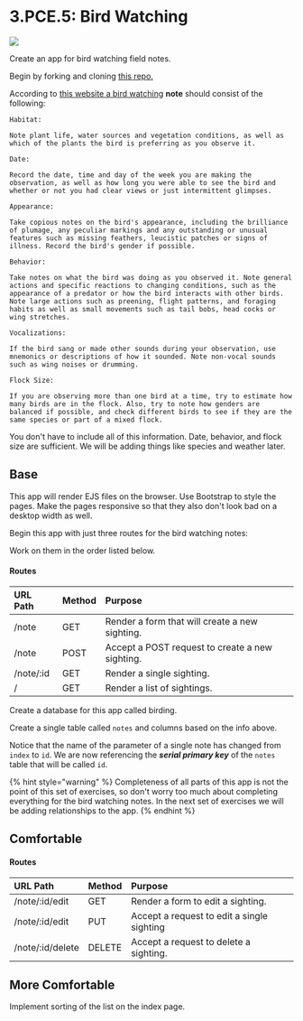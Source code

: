 # 3.PCE.5: Bird Watching

![](https://www.washingtonian.com/wp-content/uploads/2019/10/iStock-1002768220.jpg)



Create an app for bird watching field notes.

Begin by forking and cloning [this repo.](https://github.com/rocketacademy/birding-express-swe1)

According to [this website a bird watching](https://www.thespruce.com/how-to-keep-a-birding-journal-386691) **note** should consist of the following: 

```text
Habitat:

Note plant life, water sources and vegetation conditions, as well as which of the plants the bird is preferring as you observe it.

Date:

Record the date, time and day of the week you are making the observation, as well as how long you were able to see the bird and whether or not you had clear views or just intermittent glimpses.

Appearance:

Take copious notes on the bird's appearance, including the brilliance of plumage, any peculiar markings and any outstanding or unusual features such as missing feathers, leucistic patches or signs of illness. Record the bird's gender if possible.

Behavior:

Take notes on what the bird was doing as you observed it. Note general actions and specific reactions to changing conditions, such as the appearance of a predator or how the bird interacts with other birds. Note large actions such as preening, flight patterns, and foraging habits as well as small movements such as tail bobs, head cocks or wing stretches.

Vocalizations:

If the bird sang or made other sounds during your observation, use mnemonics or descriptions of how it sounded. Note non-vocal sounds such as wing noises or drumming.

Flock Size:

If you are observing more than one bird at a time, try to estimate how many birds are in the flock. Also, try to note how genders are balanced if possible, and check different birds to see if they are the same species or part of a mixed flock.
```

You don't have to include all of this information. Date, behavior, and flock size are sufficient. We will be adding things like species and weather later.

## Base

This app will render EJS files on the browser. Use Bootstrap to style the pages. Make the pages responsive so that they also don't look bad on a desktop width as well.

Begin this app with just three routes for the bird watching notes:

Work on them in the order listed below.

#### Routes

| URL Path | Method | Purpose |
| :--- | :--- | :--- |
| /note | GET | Render a form that will create a new sighting. |
| /note | POST | Accept a POST request to create a new sighting. |
| /note/:id | GET | Render a single sighting. |
| / | GET | Render a list of sightings. |

Create a database for this app called birding.

Create a single table called `notes` and columns based on the info above.

Notice that the name of the parameter of a single note has changed from `index` to `id`. We are now referencing the _**serial primary key**_ of the `notes` table that will be called `id`.

{% hint style="warning" %}
Completeness of all parts of this app is not the point of this set of exercises, so don't worry too much about completing everything for the bird watching notes. In the next set of exercises we will be adding relationships to the app.
{% endhint %}

## Comfortable

#### Routes

| URL Path | Method | Purpose |
| :--- | :--- | :--- |
| /note/:id/edit | GET | Render a form to edit a sighting. |
| /note/:id/edit | PUT | Accept a request to edit a single sighting |
| /note/:id/delete | DELETE | Accept a request to delete a sighting. |

## More Comfortable

Implement sorting of the list on the index page.

#### 

